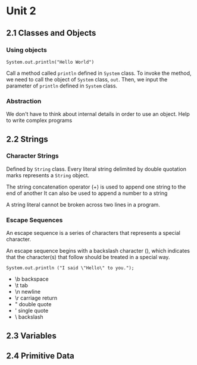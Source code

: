 # Unit 2

## 2.1 Classes and Objects

### Using objects

`System.out.println("Hello World")`

Call a method called `println` defined in `System` class. 
To invoke the method, we need to call the object of `System` class, `out`. 
Then, we input the parameter of `println` defined in `System` class. 

### Abstraction

We don't have to think about internal details in order to use an object. 
Help to write complex programs

## 2.2 Strings

### Character Strings

Defined by `String` class. 
Every literal string delimited by double quotation marks represents a `String` object. 

The string concatenation operator (+) is used to append one string to the end of another
It can also be used to append a number to a string

A string literal cannot be broken across two lines in a
program. 

### Escape Sequences

An escape sequence is a series of characters that represents a special character. 

An escape sequence begins with a backslash character (\), which indicates that the character(s) that
follow should be treated in a special way. 

`System.out.println ("I said \"Hello\" to you.");`

* \b backspace
* \t tab
* \n newline
* \r carriage return
* \" double quote
* \' single quote
* \\ backslash

## 2.3 Variables


## 2.4 Primitive Data